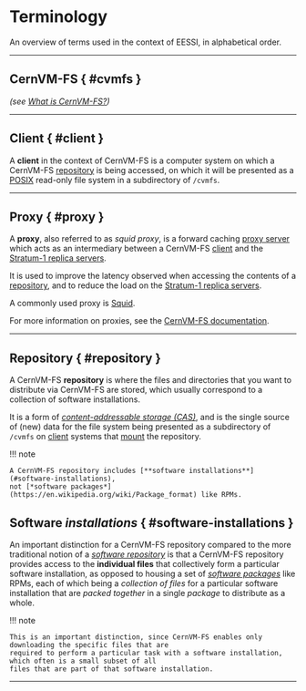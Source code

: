 # Terminology

An overview of terms used in the context of EESSI, in alphabetical order.

---

## CernVM-FS { #cvmfs }

*(see [What is CernVM-FS?](https://multixscale.github.io/cvmfs-tutorial-hpc-best-practices/cvmfs/what-is-cvmfs/))*

---

## Client { #client }

A **client** in the context of CernVM-FS is a computer system on which a CernVM-FS [repository](#repository)
is being accessed, on which it will be presented as a [POSIX](https://en.wikipedia.org/wiki/POSIX)
read-only file system in a subdirectory of `/cvmfs`.

---

## Proxy { #proxy }

A **proxy**, also referred to as *squid proxy*, is a forward caching
[proxy server](https://en.wikipedia.org/wiki/Proxy_server) which acts as an intermediary between a CernVM-FS
[client](#client) and the [Stratum-1 replica servers](#stratum1).

It is used to improve the latency observed when accessing the contents of a [repository](#repository),
and to reduce the load on the [Stratum-1 replica servers](#stratum1).

A commonly used proxy is [Squid](http://www.squid-cache.org).

For more information on proxies, see the
[CernVM-FS documentation](https://cvmfs.readthedocs.io/en/stable/cpt-squid.html).

---

## Repository { #repository }

A CernVM-FS **repository** is where the files and directories that you want to distribute via CernVM-FS are
stored, which usually correspond to a collection of software installations.

It is a form of [*content-addressable storage (CAS)*](https://en.wikipedia.org/wiki/Content-addressable_storage),
and is the single source of (new) data for the file system being presented as a subdirectory of `/cvmfs`
on [client](#client) systems that [mount](https://en.wikipedia.org/wiki/Mount_(computing)) the repository.

!!! note

    A CernVM-FS repository includes [**software installations**](#software-installations),
    not [*software packages*](https://en.wikipedia.org/wiki/Package_format) like RPMs.

## Software *installations* { #software-installations }

An important distinction for a CernVM-FS repository compared to the more traditional notion of a
[*software repository*](https://en.wikipedia.org/wiki/Software_repository) is that a CernVM-FS repository
provides access to the **individual files** that collectively form a particular software installation, as opposed to
housing a set of [*software packages*](https://en.wikipedia.org/wiki/Package_format) like RPMs,
each of which being a *collection of files* for a particular software installation that are *packed together*
in a single *package* to distribute as a whole.

!!! note

    This is an important distinction, since CernVM-FS enables only downloading the specific files that are
    required to perform a particular task with a software installation, which often is a small subset of all
    files that are part of that software installation.

---
